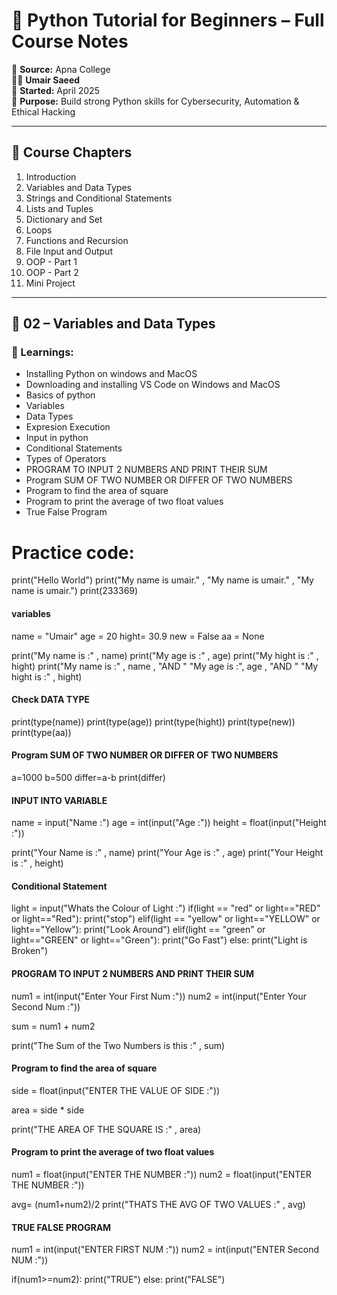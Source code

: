 # 🐍 Python Tutorial for Beginners – Full Course Notes

🎥 **Source:** Apna College  
🧑‍💻 **Umair Saeed**  
📅 **Started:** April 2025  
📘 **Purpose:** Build strong Python skills for Cybersecurity, Automation & Ethical Hacking

---

## 📑 Course Chapters

1. Introduction
2. Variables and Data Types
3. Strings and Conditional Statements
4. Lists and Tuples
5. Dictionary and Set
6. Loops
7. Functions and Recursion
8. File Input and Output
9. OOP - Part 1
10. OOP - Part 2
11. Mini Project

---

## 🧠 02 – Variables and Data Types

### 🔑 Learnings:
- Installing Python on windows and MacOS
- Downloading and installing VS Code on Windows and MacOS
- Basics of python 
- Variables
- Data Types
- Expresion Execution
- Input in python 
- Conditional Statements
- Types of Operators
- PROGRAM TO INPUT 2 NUMBERS AND PRINT THEIR SUM 
- Program SUM OF TWO NUMBER OR DIFFER OF TWO NUMBERS 
- Program to find the area of square
- Program to print the average of two float values
- True False Program




# Practice code:


 print("Hello World")
 print("My name is umair." , "My name is umair." , "My name is umair.")
 print(233369)

#### variables 

 name = "Umair"
 age = 20
 hight= 30.9
 new = False
 aa = None

 print("My name is :" , name)
 print("My age is :" , age)
 print("My hight is :" , hight)
 print("My name is :" , name , "AND  " "My age is :", age , "AND  " "My hight is :" , hight)

#### Check DATA TYPE
 print(type(name))
 print(type(age))
 print(type(hight))
 print(type(new))
 print(type(aa))

#### Program SUM OF TWO NUMBER OR DIFFER OF TWO NUMBERS 

 a=1000
 b=500
 differ=a-b
 print(differ)

#### INPUT INTO VARIABLE

 name = input("Name :")
 age = int(input("Age :"))
 height = float(input("Height :"))

 print("Your Name is :" , name)
 print("Your Age is :" , age)
 print("Your Height is :" , height)




#### Conditional Statement 

 light = input("Whats the Colour of Light :")
 if(light == "red" or light=="RED" or light=="Red"):
     print("stop")
 elif(light == "yellow" or light=="YELLOW" or light=="Yellow"):
     print("Look Around")
 elif(light == "green" or light=="GREEN" or light=="Green"):
     print("Go Fast")
 else:
     print("Light is Broken")

#### PROGRAM TO INPUT 2 NUMBERS AND PRINT THEIR SUM 

 num1 = int(input("Enter Your First Num :"))
 num2 = int(input("Enter Your Second Num :"))

 sum = num1 + num2

 print("The Sum of the Two Numbers is this :" , sum)


#### Program to find the area of square

 side = float(input("ENTER THE VALUE OF SIDE :"))

 area = side * side

 print("THE AREA OF THE SQUARE IS :" , area)

#### Program to print the average of two float values

 num1 = float(input("ENTER THE NUMBER :"))
 num2 = float(input("ENTER THE NUMBER :"))

 avg= (num1+num2)/2
 print("THATS THE AVG OF TWO VALUES :" , avg)


#### TRUE FALSE PROGRAM 

 num1 = int(input("ENTER FIRST NUM :"))
 num2 = int(input("ENTER Second NUM :"))

 if(num1>=num2):
     print("TRUE")
 else:
     print("FALSE")

